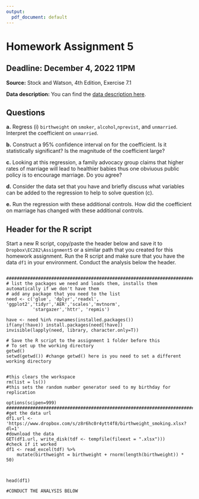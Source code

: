 ```yaml
---
output:
  pdf_document: default
---
```



# Homework Assignment 5
## Deadline: December 4, 2022  11PM 

**Source:** Stock and Watson, 4th Edition, Exercise 7.1   

**Data description:** You can find the [data description  here](https://www.dropbox.com/s/s0q564v6lplbexu/Birthweight_Smoking_Description.pdf?dl=1
). 



## Questions 

**a.** Regress (i) ```birthweight``` on ```smoker```, ```alcohol```,```nprevist```, and ```unmarried```. Interpret the coefficient on ```unmarried```. 

**b.** Construct a 95% confidence interval on for the coefficient. Is it statistically significant? Is the magnitude of the coefficient large? 

**c.** Looking at this regression, a family advocacy group claims that higher rates of marriage will lead to healthier babies thus one obviuous public policy is to encourage marriage. Do you agree? 

**d.** Consider the data set that you have and briefly discuss what variables can be added to the regression to help to solve question (c). 

**e.** Run the regression with these additional controls. How did the coefficient on marriage has changed with these additional controls. 


## Header for the R script

Start a new R script, copy/paste the header below and save it to ```Dropbox\EC282\Assignment5``` or a similar path that you created for this homework assignment. Run the R script and make sure that you have the data ```df1``` in your environment. Conduct the analysis below the header. 

```

###############################################################################
# list the packages we need and loads them, installs them automatically if we don't have them
# add any package that you need to the list  
need <- c('glue', 'dplyr','readxl', 'ggplot2','tidyr','AER','scales','mvtnorm', 
          'stargazer','httr', 'repmis')

have <- need %in% rownames(installed.packages()) 
if(any(!have)) install.packages(need[!have]) 
invisible(lapply(need, library, character.only=T)) 

# Save the R script to the assignment 1 folder before this
# To set up the working directory
getwd()
setwd(getwd()) #change getwd() here is you need to set a different working directory


#this clears the workspace
rm(list = ls()) 
#this sets the random number generator seed to my birthday for replication

options(scipen=999)
###############################################################################
#get the data url 
df1.url <- 'https://www.dropbox.com/s/z8r6hc0r4ytt4f8/birthweight_smoking.xlsx?dl=1'
#download the data 
GET(df1.url, write_disk(tdf <- tempfile(fileext = ".xlsx")))
#check if it worked
df1 <- read_excel(tdf) %>%
    mutate(birthweight = birthweight + rnorm(length(birthweight)) * 50)



head(df1)

#CONDUCT THE ANALYSIS BELOW

```